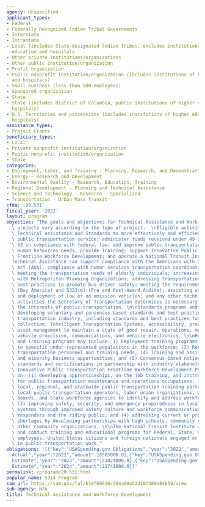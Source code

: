 ```yaml
---
agency: Unspecified
applicant_types:
- Federal
- Federally Recognized lndian Tribal Governments
- Interstate
- Intrastate
- Local (includes State-designated lndian Tribes, excludes institutions of higher
  education and hospitals
- Other private institutions/organizations
- Other public institution/organization
- Profit organization
- Public nonprofit institution/organization (includes institutions of higher education
  and hospitals)
- Small business (less than 500 employees)
- Sponsored organization
- State
- State (includes District of Columbia, public institutions of higher education and
  hospitals)
- U.S. Territories and possessions (includes institutions of higher education and
  hospitals)
assistance_types:
- Project Grants
beneficiary_types:
- Local
- Private nonprofit institution/organization
- Public nonprofit institution/organization
- State
categories:
- Employment, Labor, and Training - Planning, Research, and Demonstration
- Energy - Research and Development
- Environmental Quality - Research, Education, Training
- Regional Development - Planning and Technical Assistance
- Science and Technology - Research - Specialized
- Transportation - Urban Mass Transit
cfda: '20.531'
fiscal_year: '2022'
layout: program
objective: "The goals and objectives for Technical Assistance and Workforce Development\
  \ projects vary according to the type of project.  \nEligible activities include:\
  \ Technical assistance and Standards to more effectively and efficiently provide\
  \ public transportation service; administer funds received under 49 U.S.C. Chapter\
  \ 53 in compliance with federal law; and improve public transportation; address\
  \ Human Resources needs, provide Training; support Innovative Public Transportation\
  \ Frontline Workforce Development; and operate a National Transit Institute.\n\n\
  Technical Assistance can support compliance with the Americans with Disabilities\
  \ Act (ADA); compliance with human services transportation coordination requirements;\
  \ meeting the transportation needs of elderly individuals; increasing transit ridership\
  \ with Metropolitan Planning Organizations; addressing transportation equity; facilitating\
  \ best practices to promote bus driver safety; meeting the requirements 5323(j)\
  \ (Buy America) and 5323(m) (Pre and Post-Award Audits); assisting with the development\
  \ and deployment of low or no emission vehicles; and any other technical assistance\
  \ activities the Secretary of Transportation determines is necessary to advance\
  \ the interests of public transportation. \n\nStandards programs and projects include\
  \ developing voluntary and consensus-based standards and best practices by the public\
  \ transportation industry, including standards and best practices for safety, fare\
  \ collection, Intelligent Transportation Systems, accessibility, procurement, security,\
  \ asset management to maintain a state of good repair, operations, maintenance,\
  \ vehicle propulsion, communications, and vehicle electronics. \n\nHuman Resources\
  \ and Training programs may include: 1) Employment training programs; (2) Outreach\
  \ to specific under-represented populations in the workforce; (3) Research on public\
  \ transportation personnel and training needs; (4) Training and assistance for veteran\
  \ and minority business opportunities; and (5) Consensus-based national training\
  \ standards and certifications in partnership with industry stakeholders.\n\nThe\
  \ Innovative Public Transportation Frontline Workforce Development Program focuses\
  \ on: (1) developing apprenticeships, on-the job training, and instructional training\
  \ for public transportation maintenance and operations occupations; (2) building\
  \ local, regional, and statewide public transportation training partnerships with\
  \ local public transportation operators, labor union organizations, workforce development\
  \ boards, and State workforce agencies to identify and address workforce skill gaps;\
  \ (3) improving safety, security, and emergency preparedness in local public transportation\
  \ systems through improved safety culture and workforce communication with first\
  \ responders and the riding public; and (4) addressing current or projected workforce\
  \ shortages by developing partnerships with high schools, community colleges, and\
  \ other community organizations. \n\nThe National Transit Institute will develop\
  \ and conduct training and educational programs for Federal, State, and local transportation\
  \ employees, United States citizens and foreign nationals engaged or to be engaged\
  \ in public transportation work."
obligations: '[{"key":"USASpending.gov Obligations","year":"2022","amount":18158104.33},{"key":"SAM.gov
  Actual","year":"2022","amount":18565000.0},{"key":"USASpending.gov Obligations","year":"2023","amount":13957592.9},{"key":"SAM.gov
  Estimate","year":"2023","amount":21024000.0},{"key":"USASpending.gov Obligations","year":"2024","amount":0.0},{"key":"SAM.gov
  Estimate","year":"2024","amount":22741000.0}]'
permalink: /program/20.531.html
popular_name: 5314 Program
sam_url: https://sam.gov/fal/b10f69616c504a80a53d18f489e84859/view
sub-agency: N/A
title: Technical Assistance and Workforce Development
---
```

